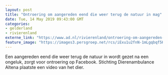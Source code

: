```yaml
---
layout: post
title: "Ontroering om aangereden eend die weer terug de natuur in mag"
date: Tue, 14 May 2019 09:43:00 GMT
categories: 
- gelderland 
- rivierenland 
externe_link: "https://www.ad.nl/rivierenland/ontroering-om-aangereden-eend-die-weer-terug-de-natuur-in-mag~ad295166/"
feature_image: "https://images3.persgroep.net/rcs/iExu1u2fnN-1mLgqbqf5KxCSxUQ/diocontent/148339706/_fitwidth/400/?appId=21791a8992982cd8da851550a453bd7f&quality=0.7"
---
```


Een aangereden eend die weer terug de natuur in wordt gezet na een ongeluk, zorgt voor ontroering op Facebook. Stichting Dierenambulance Altena plaatste een video van het dier.
